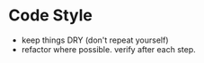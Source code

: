 # Code Style
- keep things DRY (don't repeat yourself)
- refactor where possible. verify after each step.

